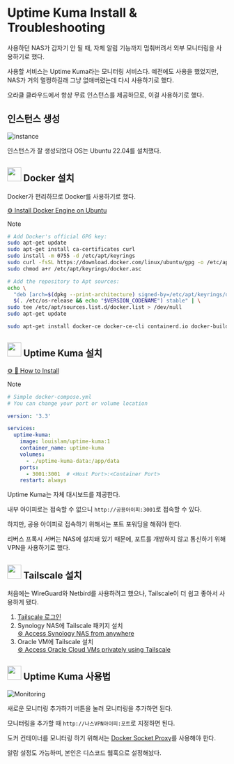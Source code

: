 # Uptime Kuma Install & Troubleshooting
사용하던 NAS가 갑자기 안 될 때, 자체 알림 기능까지 멈춰버려서 외부 모니터링을 사용하기로 했다.

사용할 서비스는 Uptime Kuma라는 모니터링 서비스다. 예전에도 사용을 했었지만, NAS가 거의 멀쩡하길래 그냥 없애버렸는데 다시 사용하기로 했다.

오라클 클라우드에서 항상 무료 인스턴스를 제공하므로, 이걸 사용하기로 했다.

## 인스턴스 생성
![instance](https://github.com/user-attachments/assets/b45ae7f9-4fd5-46f8-95bd-9096325df1d4)

인스턴스가 잘 생성되었다 OS는 Ubuntu 22.04를 설치했다.

## <img src="https://cdn.jsdelivr.net/gh/selfhst/icons/svg/docker.svg" width="32px" height="32px"> Docker 설치
Docker가 편리하므로 Docker를 사용하기로 했다.

[⚙️ Install Docker Engine on Ubuntu](https://docs.docker.com/engine/install/ubuntu/)
> [!NOTE]
> ```bash
> # Add Docker's official GPG key:
> sudo apt-get update
> sudo apt-get install ca-certificates curl
> sudo install -m 0755 -d /etc/apt/keyrings
> sudo curl -fsSL https://download.docker.com/linux/ubuntu/gpg -o /etc/apt/keyrings/docker.asc
> sudo chmod a+r /etc/apt/keyrings/docker.asc
>
> # Add the repository to Apt sources:
> echo \
>   "deb [arch=$(dpkg --print-architecture) signed-by=/etc/apt/keyrings/docker.asc] https://download.docker.com/linux/ubuntu \
>   $(. /etc/os-release && echo "$VERSION_CODENAME") stable" | \
> sudo tee /etc/apt/sources.list.d/docker.list > /dev/null
> sudo apt-get update
> ```
>
> ```bash
> sudo apt-get install docker-ce docker-ce-cli containerd.io docker-buildx-plugin docker-compose-plugin
> ```

## <img src="https://cdn.jsdelivr.net/gh/selfhst/icons/svg/uptime-kuma.svg" width="32px" height="32px"> Uptime Kuma 설치
[⚙️ 🔧 How to Install](https://github.com/louislam/uptime-kuma/wiki/%F0%9F%94%A7-How-to-Install)
> [!NOTE]
> ```yml
> # Simple docker-compose.yml
> # You can change your port or volume location
>
> version: '3.3'
>
> services:
>   uptime-kuma:
>     image: louislam/uptime-kuma:1
>     container_name: uptime-kuma
>     volumes:
>       - ./uptime-kuma-data:/app/data
>     ports:
>       - 3001:3001  # <Host Port>:<Container Port>
>     restart: always
> ```

Uptime Kuma는 자체 대시보드를 제공한다.

내부 아이피로는 접속할 수 없으니 ```http://공용아이피:3001```로 접속할 수 있다.

하지만, 공용 아이피로 접속하기 위해서는 포트 포워딩을 해줘야 한다.

리버스 프록시 서버는 NAS에 설치돼 있기 때문에, 포트를 개방하지 않고 통신하기 위해 VPN을 사용하기로 했다.

## <img src="https://cdn.jsdelivr.net/gh/selfhst/icons/svg/tailscale-light.svg" width="32px" height="32px"> Tailscale 설치
처음에는 WireGuard와 Netbird를 사용하려고 했으나, Tailscale이 더 쉽고 좋아서 사용하게 됐다.

1. [Tailscale 로그인](https://login.tailscale.com/start)
2. Synology NAS에 Tailscale 패키지 설치<br>
[⚙️ Access Synology NAS from anywhere](https://tailscale.com/kb/1131/synology?q=synology)
3. Oracle VM에 Tailscale 설치<br>
[⚙️ Access Oracle Cloud VMs privately using Tailscale](https://tailscale.com/kb/1149/cloud-oracle)

## <img src="https://cdn.jsdelivr.net/gh/selfhst/icons/svg/uptime-kuma.svg" width="32px" height="32px"> Uptime Kuma 사용법
![Monitoring](https://github.com/user-attachments/assets/8605d539-008e-4414-90aa-01980418a4e9)

새로운 모니터링 추가하기 버튼을 눌러 모니터링을 추가하면 된다.

모니터링을 추가할 때 ```http://나스VPN아이피:포트```로 지정하면 된다.

도커 컨테이너를 모니터링 하기 위해서는 [Docker Socket Proxy](/manual/docker-socket-proxy/README.md)를 사용해야 한다.

알람 설정도 가능하며, 본인은 디스코드 웹훅으로 설정해놨다.
